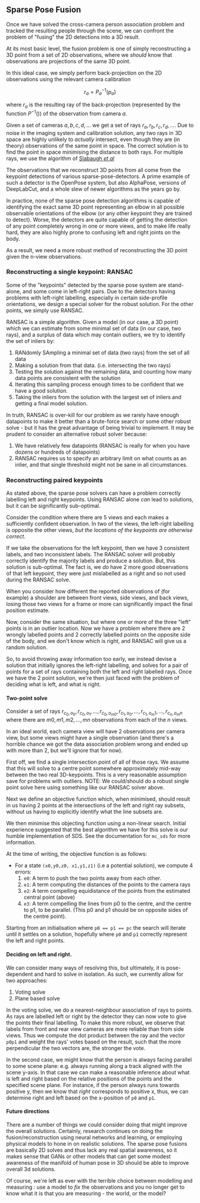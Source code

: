 ## Sparse Pose Fusion

Once we have solved the cross-camera person association problem and tracked the resulting people through the scene, we can confront the problem of "fusing" the 2D detections into a 3D result.

At its most basic level, the fusion problem is one of simply reconstructing a 3D point from a set of 2D observations, where we *should* know that observations are projections of the same 3D point.

In this ideal case, we simply perform back-projection on the 2D observations using the relevant camera calibration

$$
 r_a = P^{-1}_a( p_a )
$$

where $r_a$ is the resulting ray of the back-projection (represented by the function $P^{-1}()$) of the observation from camera $a$.

Given a set of cameras ${a,b,c,d,...}$ we get a set of rays ${r_a, r_b, r_c, r_d,...}$. Due to noise in the imaging system and calibration solution, any two rays in 3D space are highly unlikely to *actually* intersect, even though they are (in theory) observations of the same point in space. The correct solution is to find the point in space minimising the distance to both rays. For multiple rays, we use the algorithm of [Slabaugh *et al*](https://www.researchgate.net/publication/2837100_Optimal_Ray_Intersection_For_Computing_3D_Points)

The observations that we reconstruct 3D points from all come from the keypoint detections of various sparse-pose-detectors. A prime example of such a detector is the OpenPose system, but also AlphaPose, versions of DeepLabCut, and a whole slew of newer algorithms as the years go by.

In practice, none of the sparse pose detection algorithms is capable of identifying the exact same 3D point representing an elbow in all possible observable orientations of the elbow (or any other keypoint they are trained to detect). Worse, the detectors are quite capable of getting the detection of any point completely wrong in one or more views, and to make life really hard, they are also highly prone to confusing left and right joints on the body.

As a result, we need a more robust method of reconstructing the 3D point given the n-view observations.

### Reconstructing a single keypoint: RANSAC

Some of the "keypoints" detected by the sparse pose system are stand-alone, and some come in left-right pairs. Due to the detectors having problems with left-right labelling, especially in certain side-profile orientations, we design a special solver for the robust solution. For the other points, we simply use RANSAC.

RANSAC is a simple algorithm. Given a model (in our case, a 3D point) which we can estimate from some minimal set of data (in our case, two rays), and a surplus of data which may contain outliers, we try to identify the set of inliers by:

  1) RANdomly SAmpling a minimal set of data (two rays) from the set of all data
  2) Making a solution from that data. (i.e. intersecting the two rays)
  3) Testing the solution against the remaining data, and counting how many data points are consistent with the solution
  4) Iterating this sampling process enough times to be confident that we have a good solution.
  5) Taking the inliers from the solution with the largest set of inliers and getting a final model solution.

In truth, RANSAC is over-kill for our problem as we rarely have enough datapoints to make it better than a brute-force search or some other robust solve - but it has the great advantage of being trivial to implement. It may be prudent to consider an alternative robust solver because:

  1) We have relatively few datapoints (RANSAC is really for when you have dozens or hundreds of datapoints)
  2) RANSAC requires us to specify an arbitrary limit on what counts as an inlier, and that single threshold might not be sane in all circumstances.


### Reconstructing paired keypoints

As stated above, the sparse pose solvers can have a problem correctly labelling left and right keypoints. Using RANSAC alone *can* lead to solutions, but it can be significantly sub-optimal.

Consider the condition where there are 5 views and each makes a sufficiently confident observation. In two of the views, the left-right labelling is opposite the other views, *but the locations of the keypoints are otherwise correct*.

If we take the observations for the left keypoint, then we have 3 consistent labels, and two inconsistent labels. The RANSAC solver will probably correctly identify the majority labels and produce a solution. But, this solution is sub-optimal. The fact is, we *do* have 2 more good observations of that left keypoint, they were just mislabelled as a right and so not used during the RANSAC solve.

When you consider how different the reported observations of (for example) a shoulder are between front views, side views, and back views, losing those two views for a frame or more can significantly impact the final position estimate.

Now, consider the same situation, but where one or more of the three "left" points is in an outlier location. Now we have a problem where there are 2 wrongly labelled points and 2 correctly labelled points on the opposite side of the body, and we don't know which is right, and RANSAC will give us a random solution.

So, to avoid throwing away information too early, we instead devise a solution that initially ignores the left-right labelling, and solves for a pair of points for a set of rays containing both the left and right labelled rays. Once we have the 2 point solution, we're then just faced with the problem of deciding what is left, and what is right.

#### Two-point solve

Consider a set of rays ${r_{c_0,o_0}, r_{c_0,o_1}, ...,  r_{c_0,o_{m0}}, r_{c_1,o_0}, ..., r_{c_1,o_m1}, ..., r_{c_n,o_mn} }$ where there are $m0, m1, m2, ..., mn$ observations from each of the $n$ views.

In an ideal world, each camera view will have 2 observations per camera view, but some views might have a single observation (and there's a horrible chance we got the data association problem wrong and ended up with more than 2, but we'll ignore that for now).

First off, we find a single intersection point of all of those rays. We assume that this will solve to a centre point somewhere approximately mid-way between the two real 3D-keypoints. This is a very reasonable assumption save for problems with outliers. NOTE: We could/should do a robust single point solve here using something like our RANSAC solver above.

Next we define an objective function which, when minimised, should result in us having 2 points at the intersections of the left and right ray subsets, without us having to explicitly identify what the line subsets are.

We then minimise this objecting function using a non-linear search. Initial experience suggested that the best algorithm we have for this solve is our humble implementation of SDS. See the documentation for `mc_sds` for more information.

At the time of writing, the objective function is as follows:

  - For a state `(x0,y0,z0, x1,y1,z1)` (i.e a potential solution), we compute 4 errors:
    1) `e0`: A term to push the two points away from each other. 
    2) `e1`: A term computing the distances of the points to the camera rays
    3) `e2`: A term compelling equidistance of the points from the estimated central point (above)
    4) `e3`: A term compelling the lines from p0 to the centre, and the centre to p1, to be parallel. (This p0 and p1 should be on opposite sides of the centre point).
    
Starting from an initialisation where `p0 == p1 == pc` the search will iterate until it settles on a solution, hopefully where `p0` and `p1` correctly represent the left and right points.

#### Deciding on left and right.

We can consider many ways of resolving this, but ultimately, it is pose-dependent and hard to solve in isolation. As such, we currently allow for two approaches:

  1) Voting solve
  2) Plane based solve

In the voting solve, we do a nearest-neighbour association of rays to points. As rays are labelled left or right by the detector they can now vote to give the points their final labelling. To make this more robust, we observe that labels from front and rear view cameras are more reliable than from side views. Thus we compute the dot product between the ray and the vector `p0p1` and weight the rays' votes based on the result, such that the more perpendicular the two vectors are, the stronger the vote.

In the second case, we might know that the person is always facing parallel to some scene plane: e.g. always running along a track aligned with the scene y-axis. In that case we can make a reasonable inference about what is left and right based on the relative positions of the points and the specified scene plane. For instance, if the person always runs towards positive y, then we know that *right* corresponds to positive x, thus, we can determine right and left based on the x-position of `p0` and `p1`.


#### Future directions

There are a number of things we could consider doing that might improve the overall solutions. Certainly, research continues on doing the fusion/reconstruction using neural networks and learning, or employing physical models to hone in on realistic solutions. The sparse pose fusions are basically 2D solves and thus lack any real spatial awareness, so it makes sense that GANs or other models that can get some modest awareness of the manifold of human pose in 3D should be able to improve overall 3d solutions.

Of course, we're left as ever with the terrible choice between modelling and measuring : use a model to *fix* the observations and you no longer get to know what it is that you are measuring - the world, or the model?
